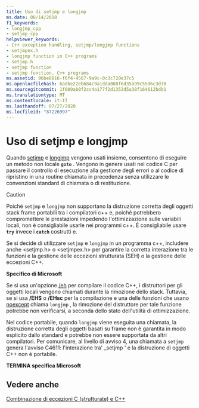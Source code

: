 ```yaml
---
title: Uso di setjmp e longjmp
ms.date: 08/14/2018
f1_keywords:
- longjmp_cpp
- setjmp_cpp
helpviewer_keywords:
- C++ exception handling, setjmp/longjmp functions
- setjmpex.h
- longjmp function in C++ programs
- setjmp.h
- setjmp function
- setjmp function, C++ programs
ms.assetid: 96be8816-f6f4-4567-9a9c-0c3c720e37c5
ms.openlocfilehash: 6adbe22eb684c9a1dda080f6d35a99c55d6c3d30
ms.sourcegitcommit: 1f009ab0f2cc4a177f2d1353d5a38f164612bdb1
ms.translationtype: MT
ms.contentlocale: it-IT
ms.lasthandoff: 07/27/2020
ms.locfileid: "87226997"
---
```

# <a name="using-setjmp-and-longjmp"></a>Uso di setjmp e longjmp

Quando [setjmp](../c-runtime-library/reference/setjmp.md) e [longjmp](../c-runtime-library/reference/longjmp.md) vengono usati insieme, consentono di eseguire un metodo non locale **`goto`** . Vengono in genere usati nel codice C per passare il controllo di esecuzione alla gestione degli errori o al codice di ripristino in una routine chiamata in precedenza senza utilizzare le convenzioni standard di chiamata o di restituzione.

> [!CAUTION]
> Poiché `setjmp` e `longjmp` non supportano la distruzione corretta degli oggetti stack frame portabili tra i compilatori c++ e, poiché potrebbero compromettere le prestazioni impedendo l'ottimizzazione sulle variabili locali, non è consigliabile usarle nei programmi c++. È consigliabile usare **`try`** invece i **`catch`** costrutti e.

Se si decide di utilizzare `setjmp` e `longjmp` in un programma c++, includere anche \<setjmp.h> o \<setjmpex.h> per garantire la corretta interazione tra le funzioni e la gestione delle eccezioni strutturata (SEH) o la gestione delle eccezioni C++.

**Specifico di Microsoft**

Se si usa un'opzione [/eh](../build/reference/eh-exception-handling-model.md) per compilare il codice C++, i distruttori per gli oggetti locali vengono chiamati durante la rimozione dello stack. Tuttavia, se si usa **/EHS** o **/EHsc** per la compilazione e una delle funzioni che usano [noexcept](../cpp/noexcept-cpp.md) chiama `longjmp` , la rimozione del distruttore per tale funzione potrebbe non verificarsi, a seconda dello stato dell'utilità di ottimizzazione.

Nel codice portabile, quando `longjmp` viene eseguita una chiamata, la distruzione corretta degli oggetti basati su frame non è garantita in modo esplicito dallo standard e potrebbe non essere supportata da altri compilatori. Per comunicare, al livello di avviso 4, una chiamata a `setjmp` genera l'avviso C4611: l'interazione tra' _setjmp ' e la distruzione di oggetti C++ non è portabile.

**TERMINA specifica Microsoft**

## <a name="see-also"></a>Vedere anche

[Combinazione di eccezioni C (strutturate) e C++](../cpp/mixing-c-structured-and-cpp-exceptions.md)
